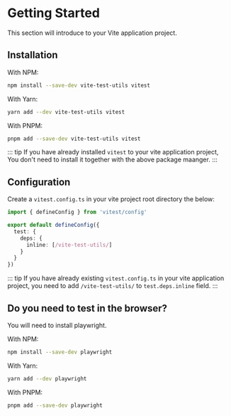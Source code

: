 # Getting Started

This section will introduce to your Vite application project.

## Installation

With NPM:

```sh
npm install --save-dev vite-test-utils vitest
```

With Yarn:

```sh
yarn add --dev vite-test-utils vitest
```

With PNPM:

```sh
pnpm add --save-dev vite-test-utils vitest
```

::: tip
If you have already installed `vitest` to your vite application project, You don't need to install it together with the above package maanger.
:::

## Configuration

Create a `vitest.config.ts` in your vite project root directory the below:

```ts
import { defineConfig } from 'vitest/config'

export default defineConfig({
  test: {
    deps: {
      inline: [/vite-test-utils/]
    }
  }
})
```

::: tip
If you have already existing `vitest.config.ts` in your vite application project, you need to add `/vite-test-utils/` to `test.deps.inline` field.
:::

## Do you need to test in the browser?

You will need to install playwright.

With NPM:

```sh
npm install --save-dev playwright
```

With Yarn:

```sh
yarn add --dev playwright
```

With PNPM:

```sh
pnpm add --save-dev playwright
```
